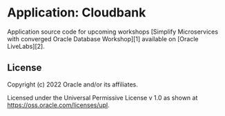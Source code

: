 # Application: Cloudbank

Application source code for upcoming workshops
[Simplify Microservices with converged Oracle Database Workshop][1]
available on [Oracle LiveLabs][2].

## License

Copyright (c) 2022 Oracle and/or its affiliates.

Licensed under the Universal Permissive License v 1.0 as shown at <https://oss.oracle.com/licenses/upl>.

